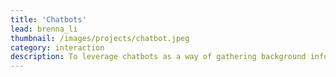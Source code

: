 ```yaml
---
title: 'Chatbots'
lead: brenna_li
thumbnail: /images/projects/chatbot.jpeg
category: interaction
description: To leverage chatbots as a way of gathering background information before face-to-face interactions between doctors and patients.
---
```

